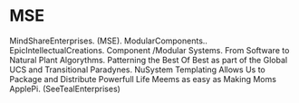 MSE
===

MindShareEnterprises. (MSE). ModularComponents.. EpicIntellectualCreations. Component /Modular Systems. From Software to Natural Plant Algorythms. Patterning the Best Of Best as part of the Global UCS and Transitional Paradynes. NuSystem Templating Allows Us to Package and Distribute Powerfull Life Meems as easy as Making Moms ApplePi. (SeeTealEnterprises)
